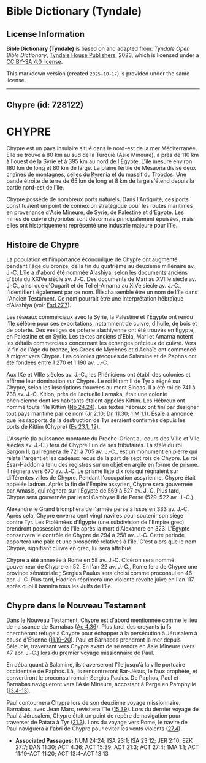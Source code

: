 # Bible Dictionary (Tyndale)

## License Information

**Bible Dictionary (Tyndale)** is based on and adapted from: _Tyndale Open Bible Dictionary_, [Tyndale House Publishers](https://tyndaleopenresources.com/), 2023, which is licensed under a [CC BY-SA 4.0 license](https://creativecommons.org/licenses/by-sa/4.0/legalcode.en).

This markdown version (created `2025-10-17`) is provided under the same license.



--------------------------------

## Chypre (id: 728122)

CHYPRE
======

Chypre est un pays insulaire situé dans le nord\-est de la mer Méditerranée. Elle se trouve à 80 km au sud de la Turquie (Asie Mineure), à près de 110 km à l'ouest de la Syrie et à 395 km au nord de l'Égypte. L'île mesure environ 180 km de long et 80 km de large. La plaine fertile de Mesaoria divise deux chaînes de montagnes, celles du Kyrenia et du massif du Troodos. Une bande étroite de terre de 65 km de long et 8 km de large s'étend depuis la partie nord\-est de l'île.

Chypre possède de nombreux ports naturels. Dans l'Antiquité, ces ports constituaient un point de connexion stratégique pour les routes maritimes en provenance d'Asie Mineure, de Syrie, de Palestine et d'Égypte. Les mines de cuivre chypriotes sont désormais principalement épuisées, mais elles ont historiquement représenté une industrie majeure pour l'île.

Histoire de Chypre
------------------

La population et l'importance économique de Chypre ont augmenté pendant l'âge du bronze, de la fin du quatrième au deuxième millénaire av. J.‑C. L'île a d'abord été nommée Alashiya, selon les documents anciens d'Ebla du XXIVe siècle av. J.‑C. Des documents de Mari au XVIIIe siècle av. J.‑C., ainsi que d'Ougarit et de Tel el\-Amarna au XIVe siècle av. J.‑C., l'identifient également par ce nom. Élischa semble être un nom de l'île dans l'Ancien Testament. Ce nom pourrait être une interprétation hébraïque d'Alashiya (voir [Esd 27\.7](https://ref.ly/Ezek27:7)).

Les réseaux commerciaux avec la Syrie, la Palestine et l'Égypte ont rendu l'île célèbre pour ses exportations, notamment de cuivre, d'huile, de bois et de poterie. Des vestiges de poterie alashiyenne ont été trouvés en Égypte, en Palestine et en Syrie. Les textes anciens d'Ebla, Mari et Amarna notent les détails commerciaux concernant les échanges précieux de cuivre. Vers la fin de l'âge du bronze, les Grecs de Mycènes et d'Achaïe ont commencé à migrer vers Chypre. Les colonies grecques de Salamine et de Paphos ont été fondées entre 1 270 et 1 190 av. J.‑C.

Aux IXe et VIIIe siècles av. J.‑C., les Phéniciens ont établi des colonies et affirmé leur domination sur Chypre. Le roi Hiram II de Tyr a régné sur Chypre, selon les inscriptions trouvées au mont Sinoas. Il a été roi de 741 à 738 av. J.‑C. Kition, près de l'actuelle Larnaka, était une colonie phénicienne dont les habitants étaient appelés Kittim. Les Hébreux ont nommé toute l'île Kittim ([Nb 24\.24](https://ref.ly/Num24:24)). Les textes hébreux ont fini par désigner tout pays maritime par ce nom ([Jr 2\.10](https://ref.ly/Jer2:10); [Dn 11\.30](https://ref.ly/Dan11:30); [1 M 1\.1](https://ref.ly/1Macc1:1)). Ésaïe a annoncé que les rapports de la destruction de Tyr seraient confirmés depuis les ports de Kittim (Chypre) ([Es 23\.1, 12](https://ref.ly/Isa23:1,Isa23:12)).

L'Assyrie (la puissance montante du Proche\-Orient au cours des VIIIe et VIIe siècles av. J.‑C.) fera de Chypre l'un de ses tributaires. La stèle du roi Sargon II, qui régnera de 721 à 705 av. J.‑C., est un monument en pierre qui relate l'argent et les cadeaux reçus de la part de sept rois de Chypre. Le roi Ésar\-Haddon a tenu des registres sur un objet en argile en forme de prisme. Il régnera vers 670 av. J.‑C. Le prisme liste dix rois qui régnaient sur différentes villes de Chypre. Pendant l'occupation assyrienne, Chypre était appelée Iadnan. Après la fin de l'Empire assyrien, Chypre sera gouvernée par Amasis, qui régnera sur l'Égypte de 569 à 527 av. J.‑C. Plus tard, Chypre sera gouvernée par le roi Cambyse II de Perse (529–522 av. J.‑C.).

Alexandre le Grand triomphera de l'armée perse à Issos en 333 av. J.‑C. Après cela, Chypre enverra cent vingt navires pour soutenir son siège contre Tyr. Les Ptolémées d'Égypte (une subdivision de l'Empire grec) prendront possession de l'île après la mort d'Alexandre en 323\. L'Égypte conservera le contrôle de Chypre de 294 à 258 av. J.‑C. Cette période apportera une paix et une prospérité relatives à l'île. C'est alors que le nom Chypre, signifiant cuivre en grec, lui sera attribué.

Chypre a été annexée à Rome en 58 av. J.‑C. Cicéron sera nommé gouverneur de Chypre en 52\. En l'an 22 av. J.‑C., Rome fera de Chypre une province sénatoriale ; Sergius Paulus sera choisi comme proconsul en 46 apr. J.‑C. Plus tard, Hadrien réprimera une violente révolte juive en l'an 117, après quoi il bannira tous les Juifs de l'île.

Chypre dans le Nouveau Testament
--------------------------------

Dans le Nouveau Testament, Chypre est d'abord mentionnée comme le lieu de naissance de Barnabas ([Ac 4\.36](https://ref.ly/Acts4:36)). Plus tard, des croyants juifs chercheront refuge à Chypre pour échapper à la persécution à Jérusalem à cause d'Étienne ([11\.19–20](https://ref.ly/Acts11:19-Acts11:20)). Paul et Barnabas prendront la mer depuis Séleucie, traversant vers Chypre avant de se rendre en Asie Mineure (vers 47 apr. J.‑C.) lors du premier voyage missionnaire de Paul.

En débarquant à Salamine, ils traverseront l'île jusqu'à la ville portuaire occidentale de Paphos. Là, ils rencontreront Bar\-Jésus, le faux prophète, et convertiront le proconsul romain Sergius Paulus. De Paphos, Paul et Barnabas navigueront vers l'Asie Mineure, accostant à Perge en Pamphylie ([13\.4–13](https://ref.ly/Acts13:4-Acts13:13)).

Paul contournera Chypre lors de son deuxième voyage missionnaire. Barnabas, avec Jean Marc, revisitera l'île ([15\.39](https://ref.ly/Acts15:39)). Lors du dernier voyage de Paul à Jérusalem, Chypre était un point de repère de navigation pour traverser de Patara à Tyr ([21\.3](https://ref.ly/Acts21:3)). Lors du voyage vers Rome, le navire de Paul naviguera à l'abri de Chypre pour éviter les vents violents ([27\.4](https://ref.ly/Acts27:4)).

* **Associated Passages:** NUM 24:24; ISA 23:1; ISA 23:12; JER 2:10; EZK 27:7; DAN 11:30; ACT 4:36; ACT 15:39; ACT 21:3; ACT 27:4; 1MA 1:1; ACT 11:19–ACT 11:20; ACT 13:4–ACT 13:13

